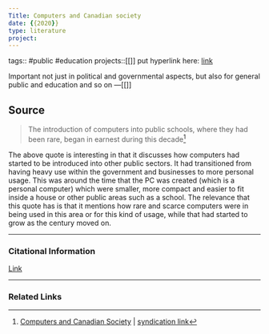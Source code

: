 ```yaml
---
Title: Computers and Canadian society
date: {{2020}}
type: literature
project:
---
```

tags:: #public #education
projects::[[]]
put hyperlink here: [link](https://www.thecanadianencyclopedia.ca/en/article/computers-and-society) 

Important not just in political and governmental aspects, but also for general public and education and so on
&mdash;[[]]

## Source 
> The introduction of computers into public schools, where they had been rare, began in earnest during this decade[^1]

[^1]: [Computers and Canadian Society](https://www.thecanadianencyclopedia.ca/en/article/computers-and-society) | [syndication link](tk) 

The above quote is interesting in that it discusses how computers had started to be introduced into other public sectors. It had transitioned from having heavy use within the government and businesses to more personal usage. This was around the time that the PC was created (which is a personal computer) which were smaller, more compact and easier to fit inside a house or other public areas such as a school. The relevance that this quote has is that it mentions how rare and scarce computers were in being used in this area or for this kind of usage, while that had started to grow as the century moved on. 

---
### Citational Information

[Link](https://spectrum.ieee.org/the-first-transatlantic-telegraph-cable-was-a-bold-beautiful-failure)

---

### Related Links

